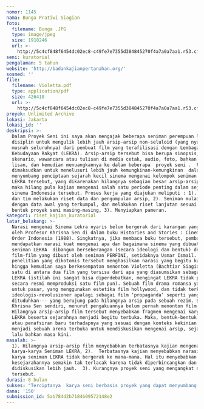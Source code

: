 ```yaml
---
nomor: 1145
nama: Bunga Pratiwi Siagian
foto:
  filename: Bunga .JPG
  type: image/jpeg
  size: 1918246
  url: >-
    http://5c4cf848f6454dc02ec8-c49fe7e7355d384845270f4a7a0a7aa1.r53.cf2.rackcdn.com/3eb81030-d390-45dd-b122-92a42468f257/Bunga%20.JPG
seni: kuratorial
pengalaman: 5 tahun
website: 'http://badankajianpertanahan.org/'
sosmed: ''
file:
  filename: Violetta.pdf
  type: application/pdf
  size: 426410
  url: >-
    http://5c4cf848f6454dc02ec8-c49fe7e7355d384845270f4a7a0a7aa1.r53.cf2.rackcdn.com/0f42e4b3-e456-4c6f-8b02-a79cb94790ef/Violetta.pdf
proyek: Unlimited Archive
lokasi: Jakarta
lokasi_id: ''
deskripsi: >-
  Dalam Proyek Seni ini saya akan mengajak beberapa seniman perempuan lintas
  disiplin untuk mengulik lebih jauh arsip-arsip non-seluloid (yang nyaris
  musnah seluruhnya) dari pembuat film yang terafilisasi dengan Lembaga
  Kebudayaan Rakyat (LEKRA). Arsip-arsip tersebut bisa berupa sinopsis,
  skenario, wawancara atau tulisan di media cetak, audio, foto, bahkan sejarah
  lisan, dan kemudian menuangkannya ke dalam beberapa  proyek seni .  Proyek ini
  dimaksudkan untuk menelusuri lebih jauh kemungkinan-kemungkinan  dalam
  menyumbang penciptaan sejarah kecil sinema mengenai kelompok seniman film
  LEKRA tersebut, yang dikarenakan hilangnya sebagian besar arsip-arsip film
  maka hilang pula kajian mengenai salah satu periode penting dalam sejarah
  sinema Indonesia tersebut. Proses kerja yang diajukan meliputi : 1). Kurator
  dan tim melakukan riset data dan pengumpulan arsip, 2). Seniman mulai bekerja
  dengan data awal yang terkumpul, dan melakukan riset lanjutan sesuai dengan
  bentuk proyek seni masing-masing, 3). Menyiapkan pameran. 
kategori: riset_kajian_kuratorial
latar_belakang: >-
  Narasi mengenai Sinema Lekra nyaris belum bergerak dari karangan yang disusun
  oleh Profesor Khrisna Sen di dalam buku Histories and Stories : Cinema in New
  Order Indonesia (1988). Singkatnya, jika membaca buku tersebut, pembaca akan
  mendapatkan narasi kuat mengenai apa dan bagaimana sinema yang dibuat oleh
  seniman LEKRA  dibangun berseberangan (secara ideologi dan bentuk) dengan
  film-film yang dibuat oleh seniman PERFINI, setidaknya Usmar Ismail. Kerangka
  penelitian yang dikotomis tersebut menghasilkan narasi yang begitu kuat,
  hingga kemudian saya berkesempatan menonton Violetta (Bachtiar Siagian, 1964)
  satu di antara dua film yang tersisa dari apa yang diasumsikan sebagai Sinema
  LEKRA (istilah ini sangat bisa diperdebatkan, mengingat LEKRA tidak pernah
  secara resmi memproduksi satu film pun). Sebuah film drama romansa yang dibuat
  untuk pasar, yang menggunakan estetika film hollywood, dan tidak terkesan
  ideologis-revolusioner apalagi sebagai film ‘propaganda’ seperti yang
  dituduhkan--- yang berujung pada hilangnya arsip pada sebuah rezim. Sementara
  Khrisna Sen sendiri, menurut pengakuannya belum pernah menonton film Violetta.
  Hilangnya arsip-arsip film tersebut menyebabkan fragmen mengenai karya seniman
  LEKRA beserta sejarahnya menjadi begitu terbuka. Maka, bentuk-bentuk pembacaan
  atau penafsiran baru terhadapnya yang sesuai dengan konteks kekinian dapat
  menjadi sebuah arena terbuka untuk mendiskusikan mengenai arsip, sejarah, masa
  lalu bahkan masa kini. 
masalah: >-
  1). Hilangnya arsip-arsip film menyebabkan terbatasnya kajian mengenai 
  karya-karya Seniman LEKRA, 2).  Terbatasnya kajian menyebabkan narasi mengenai
  karya seniman LEKRA tidak bergerak ke mana-mana. Hal itu menyebabkan
  kesejarahannya semakin tak terlacak karena tidak diperbincangkan dan
  didiskusikan lebih jauh.  3). Kurangnya proyek seni yang mengangkat narasi
  tersebut. 
durasi: 8 bulan
sukses: "Terciptanya  karya seni berbasis proyek yang dapat menyumbang pembacaan baru atas karya-karya pembuat film LEKRA, kemudian  dipresentasikan kepada publik dalam bentuk pameran dan katalog. \r\n\r\n"
dana: '150'
submission_id: 5ab784d2b7184b09572148e2
---
```

